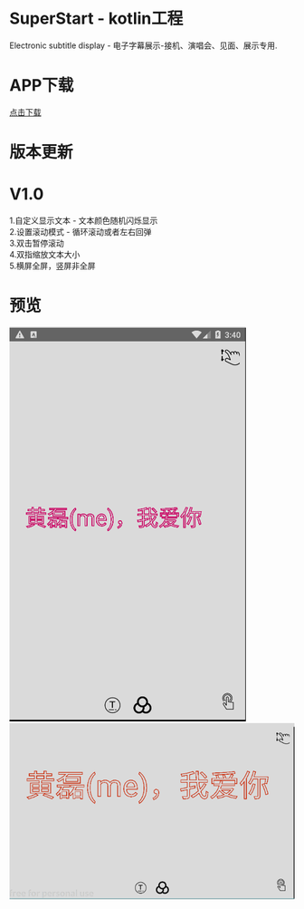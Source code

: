 # SuperStart - kotlin工程
Electronic subtitle display - 电子字幕展示-接机、演唱会、见面、展示专用.

# APP下载
<a href="https://github.com/FanChael/SuperStart/blob/master/doc/apk/super_start.apk">点击下载</a>

# 版本更新
# V1.0
1.自定义显示文本 - 文本颜色随机闪烁显示<br>
2.设置滚动模式 - 循环滚动或者左右回弹<br>
3.双击暂停滚动<br>
4.双指缩放文本大小<br>
5.横屏全屏，竖屏非全屏<br>

# 预览
<img src="https://github.com/FanChael/SuperStart/blob/master/doc/pic/20181210164048.png" alt="竖屏显示"/>
<img src="https://github.com/FanChael/SuperStart/blob/master/doc/pic/20181210164117.png" alt="横屏显示"/>